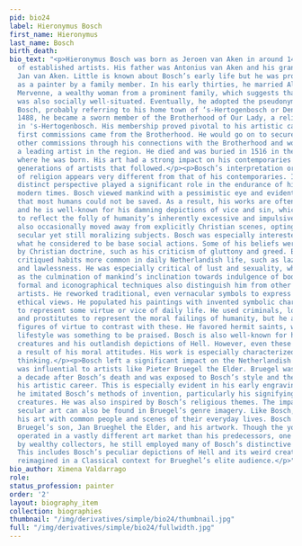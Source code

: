 ```yaml
---
pid: bio24
label: Hieronymus Bosch
first_name: Hieronymus
last_name: Bosch
birth_death:
bio_text: "<p>Hieronymus Bosch was born as Jeroen van Aken in around 1450 to a family
  of established artists. His father was Antonius van Aken and his grandfather was
  Jan van Aken. Little is known about Bosch’s early life but he was probably trained
  as a painter by a family member. In his early thirties, he married Aleyt van den
  Mervenne, a wealthy woman from a prominent family, which suggests that his own family
  was also socially well-situated. Eventually, he adopted the pseudonym Hieronymus
  Bosch, probably referring to his home town of ‘s-Hertogenbosch or Den Bosch.</p><p>In
  1488, he became a sworn member of the Brotherhood of Our Lady, a religious organization
  in 's-Hertogenbosch. His membership proved pivotal to his artistic career, as his
  first commissions came from the Brotherhood. He would go on to secure a number of
  other commissions through his connections with the Brotherhood and would become
  a leading artist in the region. He died and was buried in 1516 in the same town
  where he was born. His art had a strong impact on his contemporaries and on the
  generations of artists that followed.</p><p>Bosch’s interpretation or representation
  of religion appears very different from that of his contemporaries. Indeed, his
  distinct perspective played a significant role in the endurance of his art into
  modern times. Bosch viewed mankind with a pessimistic eye and evidently believed
  that most humans could not be saved. As a result, his works are often moralizing
  and he is well-known for his damning depictions of vice and sin, which were meant
  to reflect the folly of humanity’s inherently excessive and impulsive nature. He
  also occasionally moved away from explicitly Christian scenes, opting instead for
  secular yet still moralizing subjects. Bosch was especially interested in condemning
  what he considered to be base social actions. Some of his beliefs were inspired
  by Christian doctrine, such as his criticism of gluttony and greed. But he also
  critiqued habits more common in daily Netherlandish life, such as laziness, drunkenness,
  and lawlessness. He was especially critical of lust and sexuality, which he depicted
  as the culmination of mankind’s inclination towards indulgence of bodily pleasures.</p><p>Bosch’s
  formal and iconographical techniques also distinguish him from other sixteenth-century
  artists. He reworked traditional, even vernacular symbols to express religious and
  ethical views. He populated his paintings with invented symbolic characters meant
  to represent some virtue or vice of daily life. He used criminals, low-class workers,
  and prostitutes to represent the moral failings of humanity, but he also included
  figures of virtue to contrast with these. He favored hermit saints, whose ascetic
  lifestyle was something to be praised. Bosch is also well-known for his fantastical
  creatures and his outlandish depictions of Hell. However, even these images are
  a result of his moral attitudes. His work is especially characterized by eschatological
  thinking.</p><p>Bosch left a significant impact on the Netherlandish art world and
  was influential to artists like Pieter Bruegel the Elder. Bruegel was born about
  a decade after Bosch’s death and was exposed to Bosch’s style and themes early in
  his artistic career. This is especially evident in his early engravings, in which
  he imitated Bosch’s methods of invention, particularly his signifying fantastical
  creatures. He was also inspired by Bosch’s religious themes. The impact of Bosch’s
  secular art can also be found in Bruegel’s genre imagery. Like Bosch, Bruegel populated
  his art with common people and scenes of their everyday lives. Bosch also influenced
  Bruegel’s son, Jan Brueghel the Elder, and his artwork. Though the younger Brueghel
  operated in a vastly different art market than his predecessors, one now dominated
  by wealthy collectors, he still employed many of Bosch’s distinctive techniques.
  This includes Bosch’s peculiar depictions of Hell and its weird creatures, often
  reimagined in a Classical context for Brueghel’s elite audience.</p>"
bio_author: Ximena Valdarrago
role:
status_profession: painter
order: '2'
layout: biography_item
collection: biographies
thumbnail: "/img/derivatives/simple/bio24/thumbnail.jpg"
full: "/img/derivatives/simple/bio24/fullwidth.jpg"
---
```

